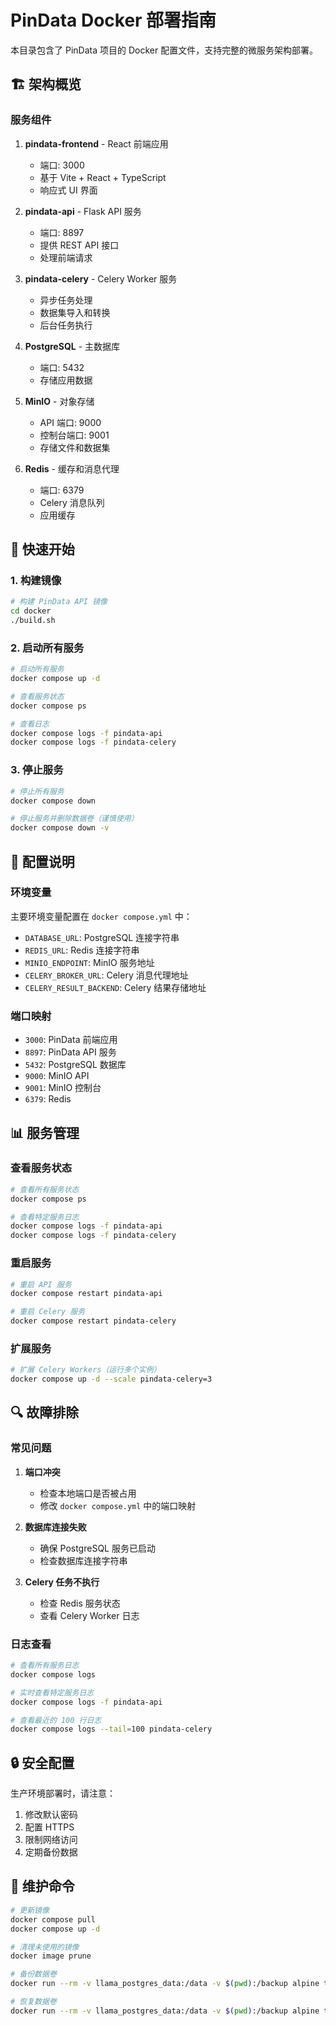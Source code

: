 # PinData Docker 部署指南

本目录包含了 PinData 项目的 Docker 配置文件，支持完整的微服务架构部署。

## 🏗️ 架构概览

### 服务组件

1. **pindata-frontend** - React 前端应用
   - 端口: 3000
   - 基于 Vite + React + TypeScript
   - 响应式 UI 界面

2. **pindata-api** - Flask API 服务
   - 端口: 8897
   - 提供 REST API 接口
   - 处理前端请求

3. **pindata-celery** - Celery Worker 服务
   - 异步任务处理
   - 数据集导入和转换
   - 后台任务执行

4. **PostgreSQL** - 主数据库
   - 端口: 5432
   - 存储应用数据

5. **MinIO** - 对象存储
   - API 端口: 9000
   - 控制台端口: 9001
   - 存储文件和数据集

6. **Redis** - 缓存和消息代理
   - 端口: 6379
   - Celery 消息队列
   - 应用缓存

## 🚀 快速开始

### 1. 构建镜像

```bash
# 构建 PinData API 镜像
cd docker
./build.sh
```

### 2. 启动所有服务

```bash
# 启动所有服务
docker compose up -d

# 查看服务状态
docker compose ps

# 查看日志
docker compose logs -f pindata-api
docker compose logs -f pindata-celery
```

### 3. 停止服务

```bash
# 停止所有服务
docker compose down

# 停止服务并删除数据卷（谨慎使用）
docker compose down -v
```

## 🔧 配置说明

### 环境变量

主要环境变量配置在 `docker compose.yml` 中：

- `DATABASE_URL`: PostgreSQL 连接字符串
- `REDIS_URL`: Redis 连接字符串
- `MINIO_ENDPOINT`: MinIO 服务地址
- `CELERY_BROKER_URL`: Celery 消息代理地址
- `CELERY_RESULT_BACKEND`: Celery 结果存储地址

### 端口映射

- `3000`: PinData 前端应用
- `8897`: PinData API 服务
- `5432`: PostgreSQL 数据库
- `9000`: MinIO API
- `9001`: MinIO 控制台
- `6379`: Redis

## 📊 服务管理

### 查看服务状态

```bash
# 查看所有服务状态
docker compose ps

# 查看特定服务日志
docker compose logs -f pindata-api
docker compose logs -f pindata-celery
```

### 重启服务

```bash
# 重启 API 服务
docker compose restart pindata-api

# 重启 Celery 服务
docker compose restart pindata-celery
```

### 扩展服务

```bash
# 扩展 Celery Workers（运行多个实例）
docker compose up -d --scale pindata-celery=3
```

## 🔍 故障排除

### 常见问题

1. **端口冲突**
   - 检查本地端口是否被占用
   - 修改 `docker compose.yml` 中的端口映射

2. **数据库连接失败**
   - 确保 PostgreSQL 服务已启动
   - 检查数据库连接字符串

3. **Celery 任务不执行**
   - 检查 Redis 服务状态
   - 查看 Celery Worker 日志

### 日志查看

```bash
# 查看所有服务日志
docker compose logs

# 实时查看特定服务日志
docker compose logs -f pindata-api

# 查看最近的 100 行日志
docker compose logs --tail=100 pindata-celery
```

## 🔒 安全配置

生产环境部署时，请注意：

1. 修改默认密码
2. 配置 HTTPS
3. 限制网络访问
4. 定期备份数据

## 📝 维护命令

```bash
# 更新镜像
docker compose pull
docker compose up -d

# 清理未使用的镜像
docker image prune

# 备份数据卷
docker run --rm -v llama_postgres_data:/data -v $(pwd):/backup alpine tar czf /backup/postgres-backup.tar.gz /data

# 恢复数据卷
docker run --rm -v llama_postgres_data:/data -v $(pwd):/backup alpine tar xzf /backup/postgres-backup.tar.gz -C /
``` 